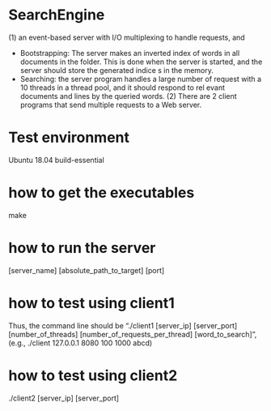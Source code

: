 # SearchEngine

(1) an event-based server with I/O multiplexing to handle requests, and
- Bootstrapping: The server makes an inverted index of words in all documents in the folder. This is done when the server is started, and the server should store the generated indice
s in the memory. 
- Searching: the server program handles a large
number of request with a 10 threads in a thread pool, and it should respond to rel
evant documents and lines by the queried words.
(2) There are 2 client programs that send multiple requests to a Web server.

# Test environment 
Ubuntu 18.04 build-essential

# how to get the executables
make

# how to run the server
[server_name] [absolute_path_to_target] [port]

# how to test using client1
Thus, the command line should be “./client1 [server_ip] [server_port]
[number_of_threads] [number_of_requests_per_thread] [word_to_search]”, (e.g., ./client 127.0.0.1 8080 100 1000 abcd)

# how to test using client2
./client2 [server_ip] [server_port]
